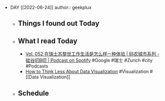 - DAY [[2022-06-24]]
  author:: geekplux
	- ## Things I found out Today
	- ## What I read Today
		- [Vol. 052 在瑞士苏黎世工作生活是怎么样一种体验 | 码农城市系列 - 硅谷叨B叨 | Podcast on Spotify](https://open.spotify.com/episode/5RF7UO4L2egUdZN20Q7LWa?si=5466946e0af940a5) #Google #瑞士 #Zurich #city #Podcasts
		- [How to Think Less About Data Visualization](https://www.freecodecamp.org/news/data-viz-from-thought-to-chart/) #Visualization #[[Data Visualization]]
	- ## Schedule